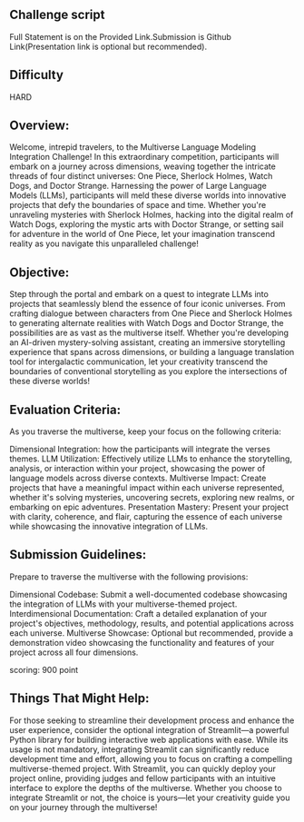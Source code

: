 ## Challenge script

Full Statement is on the Provided Link.Submission is Github Link(Presentation link is optional but recommended).


## Difficulty

HARD

## Overview:
Welcome, intrepid travelers, to the Multiverse Language Modeling Integration Challenge! In this extraordinary competition, participants will embark 
on a journey across dimensions, weaving together the intricate threads of four distinct universes: 
One Piece, Sherlock Holmes, Watch Dogs, and Doctor Strange. Harnessing the power of Large Language Models (LLMs), 
participants will meld these diverse worlds into innovative projects that defy the boundaries of space and time. Whether you're unraveling mysteries with Sherlock Holmes, 
hacking into the digital realm of Watch Dogs, exploring the mystic arts with Doctor Strange, or setting sail for adventure in the world of One Piece, let your imagination transcend reality as you navigate this unparalleled challenge!

## Objective:
Step through the portal and embark on a quest to integrate LLMs into projects that seamlessly blend the essence of 
four iconic universes. From crafting dialogue between characters from One Piece and Sherlock Holmes to generating alternate realities 
with Watch Dogs and Doctor Strange, the possibilities are as vast as the multiverse itself. Whether you're developing an AI-driven mystery-solving assistant,
 creating an immersive storytelling experience that spans across dimensions, or building a language translation tool for intergalactic communication, let your creativity transcend 
the boundaries of conventional storytelling as you explore the intersections of these diverse worlds!

## Evaluation Criteria:
As you traverse the multiverse, keep your focus on the following criteria:

Dimensional Integration: how the participants will integrate the verses themes.
LLM Utilization: Effectively utilize LLMs to enhance the storytelling, analysis, or interaction within your project, showcasing the power of language models across diverse contexts.
Multiverse Impact: Create projects that have a meaningful impact within each universe represented, whether it's solving mysteries, uncovering secrets, exploring new realms, or embarking on epic adventures.
Presentation Mastery: Present your project with clarity, coherence, and flair, capturing the essence of each universe while showcasing the innovative integration of LLMs.


## Submission Guidelines:
Prepare to traverse the multiverse with the following provisions:

Dimensional Codebase: Submit a well-documented codebase showcasing the integration of LLMs with your multiverse-themed project.
Interdimensional Documentation: Craft a detailed explanation of your project's objectives, methodology, results, and potential applications across each universe.
Multiverse Showcase: Optional but recommended, provide a demonstration video showcasing the functionality and features of your project across all four dimensions.

scoring: 900 point

## Things That Might Help:
For those seeking to streamline their development process and enhance the user experience, consider the optional integration of 
Streamlit—a powerful Python library for building interactive web applications with ease. While its usage is 
not mandatory, integrating Streamlit can significantly reduce development time and effort, allowing you to 
focus on crafting a compelling multiverse-themed project. With Streamlit, you can quickly deploy your project 
online, providing judges and fellow participants with an intuitive interface to explore the depths of the multiverse.
 Whether you choose to integrate Streamlit or not, the choice is yours—let your creativity guide you on your journey through the multiverse!